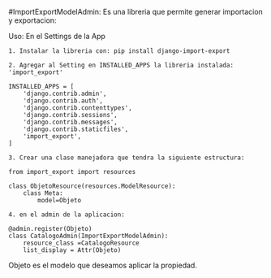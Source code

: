 #ImportExportModelAdmin: Es una libreria que permite generar importacion y exportacion:


Uso: En el Settings de la App
```
1. Instalar la libreria con: pip install django-import-export

```

```
2. Agregar al Setting en INSTALLED_APPS la libreria instalada: 'import_export'

INSTALLED_APPS = [
    'django.contrib.admin',
    'django.contrib.auth',
    'django.contrib.contenttypes',
    'django.contrib.sessions',
    'django.contrib.messages',
    'django.contrib.staticfiles',
    'import_export',
]
```

```
3. Crear una clase manejadora que tendra la siguiente estructura:

from import_export import resources

class ObjetoResource(resources.ModelResource):
    class Meta:
        model=Objeto
```

```
4. en el admin de la aplicacion:

@admin.register(Objeto)
class CatalogoAdmin(ImportExportModelAdmin):
    resource_class =CatalogoResource
    list_display = Attr(Objeto)

```

Objeto es el modelo que deseamos aplicar la propiedad.
